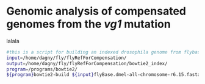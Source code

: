 # Genomic analysis of compensated genomes from the *vg1* mutation
lalala
  ```sh
  #this is a script for building an indexed drosophila genome from flybase to align on, both with bowtie2 version 2.3.4.1
  input=/home/dagny/fly/flyRefForCompensation/
  output=/home/dagny/fly/flyRefForCompensation/bowtie2_index/
  program=/programs/bowtie2/
  ${program}bowtie2-build ${input}flyBase.dmel-all-chromosome-r6.15.fasta flyBase.dmel-all-chromosome-r6.15
  ```
